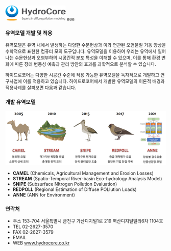 
![CI](./images/HydroCore_Eng.png)
aaa

### 유역모델 개발 및 적용

유역모델은 유역 내에서 발생하는 다양한 수문현상과 이와 연관된 오염물질 거동 양상을 수학적으로 표현한 컴퓨터 모의 도구입니다. 유역모델을 이용하여 우리는 유역에서 일어나는 수문현상과 오염부하의 시공간적 분포 특성을 이해할 수 있으며, 이를 통해 환경 변화에 따른 장래 변동성 예측과 관리 방안의 효과를 과학적으로 분석할 수 있습니다.

하이드로코어는 다양한 시공간 수준에 적용 가능한 유역모델을 독자적으로 개발하고 연구사업에 이를 적용하고 있습니다. 하이드로코어에서 개발한 유역모델의 이론적 배경과 적용사례를 살펴보면 다음과 같습니다.

### 개발 유역모델

![Models](./images/models.jpg)

- **CAMEL** (Chemicals, Agricultural Management and Erosion Losses)
- **STREAM** (Spatio-Temporal River-basin Eco-hydrology Analysis Model)
- **SNIPE** (Subsurface NItrogen Pollution Evaluation)
- **REDPOLL** (Regional Estimation of Diffuse POLlution Loads)
- **ANNE** (ANN for Environment)


### 연락처

- 주소	153-704 서울특별시 금천구 가산디지털1로 219 벽산디지털밸리6차 1104호
- TEL	02-2627-3570
- FAX	02-2627-3579
- EMAIL	
- WEB	www.hydrocore.co.kr
